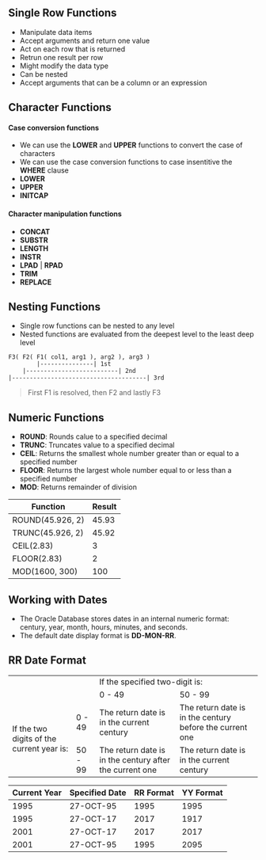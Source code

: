 ## Single Row Functions
- Manipulate data items
- Accept arguments and return one value
- Act on each row that is returned
- Retrun one result per row
- Might modify the data type
- Can be nested
- Accept arguments that can be a column or an expression

## Character Functions
#### Case conversion functions
- We can use the **LOWER** and **UPPER** functions to convert the case of characters
- We can use the case conversion functions to case insentitive the **WHERE** clause
- **LOWER**
- **UPPER**
- **INITCAP**

#### Character manipulation functions
- **CONCAT**
- **SUBSTR**
- **LENGTH**
- **INSTR**
- **LPAD** | **RPAD**
- **TRIM**
- **REPLACE**

## Nesting Functions
- Single row functions can be nested to any level
- Nested functions are evaluated from the deepest level to the least deep level
```
F3( F2( F1( col1, arg1 ), arg2 ), arg3 )
        |---------------| 1st
    |--------------------------| 2nd
|--------------------------------------| 3rd
```
> First F1 is resolved, then F2 and lastly F3

## Numeric Functions
- **ROUND**: Rounds calue to a specified decimal
- **TRUNC**: Truncates value to a specified decimal
- **CEIL**: Returns the smallest whole number greater than or equal to a specified number
- **FLOOR**: Returns the largest whole number equal to or less than a specified number
- **MOD**: Returns remainder of division

| Function | Result |
|----------|--------|
| ROUND(45.926, 2) | 45.93 |
| TRUNC(45.926, 2) | 45.92 |
| CEIL(2.83) | 3 |
| FLOOR(2.83) | 2 |
| MOD(1600, 300) | 100 |

## Working with Dates
- The Oracle Database stores dates in an internal numeric format: century, year, month, hours, minutes, and seconds.
- The default date display format is **DD-MON-RR**.

## RR Date Format
<table>
    <tr>
        <td colspan="2" rowspan="2"></td>
        <td colspan="2">If the specified two-digit is:</td>
    </tr>
    <tr>
        <td>0 - 49</td>
        <td>50 - 99</td>
    </tr>
    <tr>
        <td rowspan="2">If the two digits of the current year is:</td>
        <td>0 - 49</td>
        <td>The return date is in the current century</td>
        <td>The return date is in the century before the current one</td>
    </tr>
    <tr>
        <td>50 - 99</td>
        <td>The return date is in the century after the current one</td>
        <td>The return date is in the current century</td>
    </tr>
</table>

| Current Year | Specified Date | RR Format | YY Format |
|--------------|----------------|-----------|-----------|
|     1995     |   27-OCT-95    |   1995    |   1995    |
|     1995     |   27-OCT-17    |   2017    |   1917    |
|     2001     |   27-OCT-17    |   2017    |   2017    |
|     2001     |   27-OCT-95    |   1995    |   2095    |
